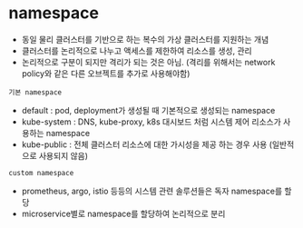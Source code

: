 # namespace

- 동일 물리 클러스터를 기반으로 하는 복수의 가상 클러스터를 지원하는 개념
- 클러스터를 논리적으로 나누고 액세스를 제한하여 리소스를 생성, 관리
- 논리적으로 구분이 되지만 격리가 되는 것은 아님. (격리를 위해서는 network policy와 같은 다른 오브젝트를 추가로 사용해야함)

`기본 namespace`

- default : pod, deployment가 생성될 때 기본적으로 생성되는 namespace
- kube-system : DNS, kube-proxy, k8s 대시보드 처럼 시스템 제어 리소스가 사용하는 namespace
- kube-public : 전체 클러스터 리소스에 대한 가시성을 제공 하는 경우 사용 (일반적으로 사용되지 않음)

`custom namespace`

- prometheus, argo, istio 등등의 시스템 관련 솔루션들은 독자 namespace를 할당
- microservice별로 namespace를 할당하여 논리적으로 분리
